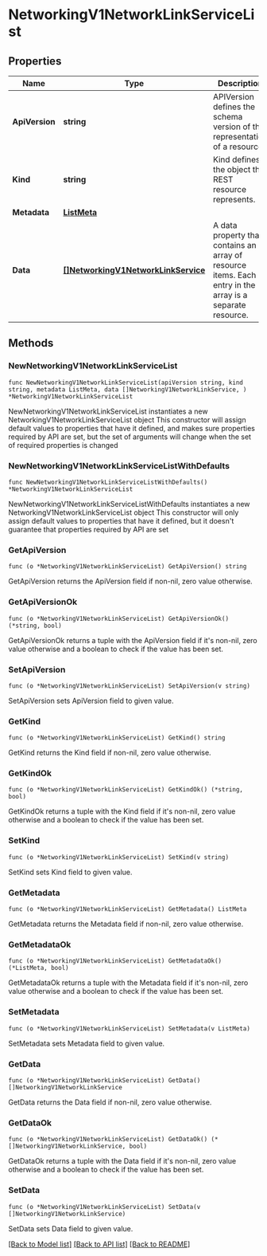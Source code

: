 # NetworkingV1NetworkLinkServiceList

## Properties

Name | Type | Description | Notes
------------ | ------------- | ------------- | -------------
**ApiVersion** | **string** | APIVersion defines the schema version of this representation of a resource. | [readonly] 
**Kind** | **string** | Kind defines the object this REST resource represents. | [readonly] 
**Metadata** | [**ListMeta**](ListMeta.md) |  | 
**Data** | [**[]NetworkingV1NetworkLinkService**](NetworkingV1NetworkLinkService.md) | A data property that contains an array of resource items. Each entry in the array is a separate resource. | 

## Methods

### NewNetworkingV1NetworkLinkServiceList

`func NewNetworkingV1NetworkLinkServiceList(apiVersion string, kind string, metadata ListMeta, data []NetworkingV1NetworkLinkService, ) *NetworkingV1NetworkLinkServiceList`

NewNetworkingV1NetworkLinkServiceList instantiates a new NetworkingV1NetworkLinkServiceList object
This constructor will assign default values to properties that have it defined,
and makes sure properties required by API are set, but the set of arguments
will change when the set of required properties is changed

### NewNetworkingV1NetworkLinkServiceListWithDefaults

`func NewNetworkingV1NetworkLinkServiceListWithDefaults() *NetworkingV1NetworkLinkServiceList`

NewNetworkingV1NetworkLinkServiceListWithDefaults instantiates a new NetworkingV1NetworkLinkServiceList object
This constructor will only assign default values to properties that have it defined,
but it doesn't guarantee that properties required by API are set

### GetApiVersion

`func (o *NetworkingV1NetworkLinkServiceList) GetApiVersion() string`

GetApiVersion returns the ApiVersion field if non-nil, zero value otherwise.

### GetApiVersionOk

`func (o *NetworkingV1NetworkLinkServiceList) GetApiVersionOk() (*string, bool)`

GetApiVersionOk returns a tuple with the ApiVersion field if it's non-nil, zero value otherwise
and a boolean to check if the value has been set.

### SetApiVersion

`func (o *NetworkingV1NetworkLinkServiceList) SetApiVersion(v string)`

SetApiVersion sets ApiVersion field to given value.


### GetKind

`func (o *NetworkingV1NetworkLinkServiceList) GetKind() string`

GetKind returns the Kind field if non-nil, zero value otherwise.

### GetKindOk

`func (o *NetworkingV1NetworkLinkServiceList) GetKindOk() (*string, bool)`

GetKindOk returns a tuple with the Kind field if it's non-nil, zero value otherwise
and a boolean to check if the value has been set.

### SetKind

`func (o *NetworkingV1NetworkLinkServiceList) SetKind(v string)`

SetKind sets Kind field to given value.


### GetMetadata

`func (o *NetworkingV1NetworkLinkServiceList) GetMetadata() ListMeta`

GetMetadata returns the Metadata field if non-nil, zero value otherwise.

### GetMetadataOk

`func (o *NetworkingV1NetworkLinkServiceList) GetMetadataOk() (*ListMeta, bool)`

GetMetadataOk returns a tuple with the Metadata field if it's non-nil, zero value otherwise
and a boolean to check if the value has been set.

### SetMetadata

`func (o *NetworkingV1NetworkLinkServiceList) SetMetadata(v ListMeta)`

SetMetadata sets Metadata field to given value.


### GetData

`func (o *NetworkingV1NetworkLinkServiceList) GetData() []NetworkingV1NetworkLinkService`

GetData returns the Data field if non-nil, zero value otherwise.

### GetDataOk

`func (o *NetworkingV1NetworkLinkServiceList) GetDataOk() (*[]NetworkingV1NetworkLinkService, bool)`

GetDataOk returns a tuple with the Data field if it's non-nil, zero value otherwise
and a boolean to check if the value has been set.

### SetData

`func (o *NetworkingV1NetworkLinkServiceList) SetData(v []NetworkingV1NetworkLinkService)`

SetData sets Data field to given value.



[[Back to Model list]](../README.md#documentation-for-models) [[Back to API list]](../README.md#documentation-for-api-endpoints) [[Back to README]](../README.md)


